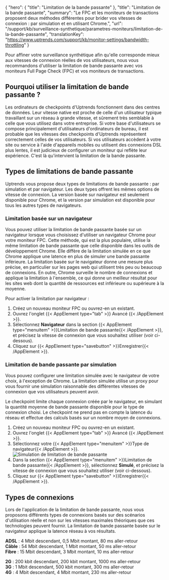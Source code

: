 {
  "hero": {
    "title": "Limitation de la bande passante"
  },
  "title": "Limitation de la bande passante",
"summary": "Le FPC et les moniteurs de transactions proposent deux méthodes différentes pour brider vos vitesses de connexion : par simulation et en utilisant Chrome.",
  "url": "/support/kb/surveillance-synthetique/parametres-moniteurs/limitation-de-la-bande-passante",
  "translationKey": "https://www.uptrends.com/support/kb/monitor-settings/bandwidth-throttling"
}

Pour affiner votre surveillance synthétique afin qu'elle corresponde mieux aux vitesses de connexion réelles de vos utilisateurs, nous vous recommandons d'utiliser la limitation de bande passante avec vos moniteurs Full Page Check (FPC) et vos moniteurs de transactions.

## Pourquoi utiliser la limitation de bande passante ?

Les ordinateurs de checkpoints d'Uptrends fonctionnent dans des centres de données. Leur vitesse native est proche de celle d'un utilisateur typique travaillant sur un réseau à grande vitesse, et sûrement très semblable à celle que vous utilisez dans votre entreprise. Si votre base d'utilisateurs se compose principalement d'utilisateurs d'ordinateurs de bureau, il est probable que les vitesses des checkpoints d'Uptrends représentent correctement celles de vos utilisateurs. Si vos utilisateurs accèdent à votre site ou service à l'aide d'appareils mobiles ou utilisent des connexions DSL plus lentes, il est judicieux de configurer un moniteur qui reflète leur expérience. C'est là qu'intervient la limitation de la bande passante.

## Types de limitations de bande passante

Uptrends vous propose deux types de limitations de bande passante : par simulation et par navigateur. Les deux types offrent les mêmes options de vitesse de connexion. La version basée sur navigateur est seulement disponible pour Chrome, et la version par simulation est disponible pour tous les autres types de navigateurs.

### Limitation basée sur un navigateur

Vous pouvez utiliser la limitation de bande passante basée sur un navigateur lorsque vous choisissez d'utiliser un navigateur Chrome pour votre moniteur FPC. Cette méthode, qui est la plus populaire, utilise la même limitation de bande passante que celle disponible dans les outils de développement Chrome. Elle diffère de la limitation simulée en ce que Chrome applique une latence en plus de simuler une bande passante inférieure. La limitation basée sur le navigateur donne une mesure plus précise, en particulier sur les pages web qui utilisent très peu ou beaucoup de connexions. En outre, Chrome surveille le nombre de connexions et applique la limitation à l'ensemble, ce qui donne un meilleur résultat pour les sites web dont la quantité de ressources est inférieure ou supérieure à la moyenne.

Pour activer la limitation par navigateur :

1. Créez un nouveau moniteur FPC ou ouvrez-en un existant.
2. Ouvrez l'onglet {{< AppElement type="tab" >}} Avancé {{< /AppElement >}}.
3. Sélectionnez **Navigateur** dans la section {{< AppElement type="menuitem" >}}Limitation de bande passante{{< /AppElement >}}, et précisez la vitesse de connexion que vous souhaitez utiliser (voir ci-dessous).
4. Cliquez sur {{< AppElement type="savebutton" >}}Enregistrer{{< /AppElement >}}.

### Limitation de bande passante par simulation

Vous pouvez configurer une limitation simulée avec le navigateur de votre choix, à l'exception de Chrome. La limitation simulée utilise un proxy pour vous fournir une simulation raisonnable des différentes vitesses de connexion que vos utilisateurs peuvent avoir.

Le checkpoint limite chaque connexion créée par le navigateur, en simulant la quantité moyenne de bande passante disponible pour le type de connexion choisi. Le checkpoint ne prend pas en compte la latence du réseau et effectue des calculs basés sur un nombre moyen de connexions.

1. Créez un nouveau moniteur FPC ou ouvrez-en un existant.
2. Ouvrez l'onglet {{< AppElement type="tab" >}} Avancé {{< /AppElement >}}.
3. Sélectionnez votre {{< AppElement type="menuitem" >}}Type de navigateur{{< /AppElement >}}.
   ![Simulation de limitation de bande passante](/img/content/scr-fpc-bandwidth-simulated.min.png)
4. Dans la section {{< AppElement type="menuitem" >}}Limitation de bande passante{{< /AppElement >}}, sélectionnez **Simulé**, et précisez la vitesse de connexion que vous souhaitez utiliser (voir ci-dessous).
5. Cliquez sur {{< AppElement type="savebutton" >}}Enregistrer{{< /AppElement >}}.


## Types de connexions

Lors de l'application de la limitation de bande passante, nous vous proposons différents types de connexions basés sur des scénarios d'utilisation réelle et non sur les vitesses maximales théoriques que ces technologies peuvent fournir. La limitation de bande passante basée sur le navigateur applique la latence réseau à vos résultats.

**ADSL** : 4 Mbit descendant, 0,5 Mbit montant, 80 ms aller-retour  
**Câble** : 54 Mbit descendant, 1 Mbit montant, 50 ms aller-retour  
**Fibre** : 15 Mbit descendant, 3 Mbit montant, 10 ms aller-retour

**2G** : 200 kbit descendant, 200 kbit montant, 1000 ms aller-retour  
**3G** : 1 Mbit descendant, 500 kbit montant, 300 ms aller-retour  
**4G** : 4 Mbit descendant, 4 Mbit montant, 230 ms aller-retour
